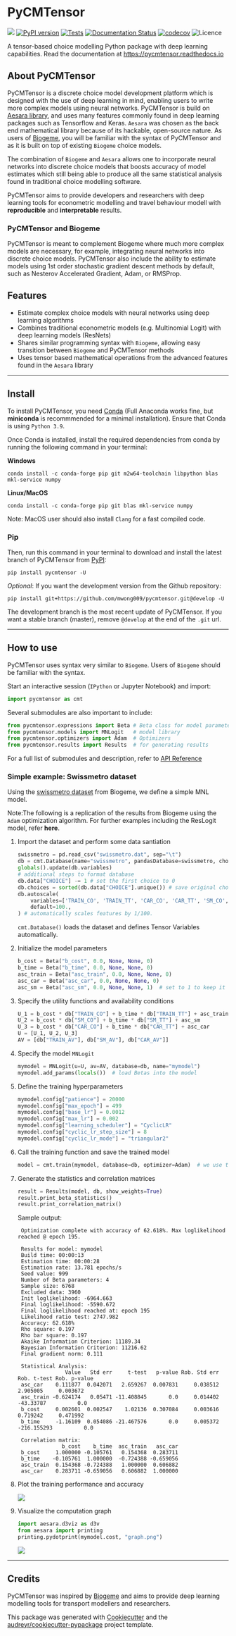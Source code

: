 # PyCMTensor

![](https://img.shields.io/pypi/pyversions/pycmtensor)
[![PyPI version](https://badge.fury.io/py/pycmtensor.svg)](https://badge.fury.io/py/pycmtensor)
[![Tests](https://github.com/mwong009/pycmtensor/actions/workflows/tests.yml/badge.svg)](https://github.com/mwong009/pycmtensor/actions/workflows/tests.yml)
[![Documentation Status](https://readthedocs.org/projects/pycmtensor/badge/?version=develop)](https://pycmtensor.readthedocs.io/en/develop/?badge=develop)
[![codecov](https://codecov.io/gh/mwong009/pycmtensor/branch/master/graph/badge.svg?token=LFwgggDyjS)](https://codecov.io/gh/mwong009/pycmtensor)
![Licence](https://img.shields.io/badge/Licence-MIT-blue)

A tensor-based choice modelling Python package with deep learning capabilities. 
Read the documentation at <https://pycmtensor.readthedocs.io>

## About PyCMTensor

PyCMTensor is a discrete choice model development platform which is designed with the use of deep learning in mind, enabling users to write more complex models using neural networks.
PyCMTensor is build on [Aesara library](https://github.com/aesara-devs/aesara), and uses many features commonly found in deep learning packages such as Tensorflow and Keras.
`Aesara` was chosen as the back end mathematical library because of its hackable, open-source nature.
As users of [Biogeme](https://biogeme.epfl.ch), you will be familiar with the syntax of PyCMTensor and as it is built on top of existing `Biogeme` choice models.

The combination of `Biogeme` and `Aesara` allows one to incorporate neural networks into discrete choice models that boosts accuracy of model estimates which still being able to produce all the same statistical analysis found in traditional choice modelling software.

PyCMTensor aims to provide developers and researchers with deep learning tools for econometric modelling and travel behaviour modell with **reproducible** and **interpretable** results.

### PyCMTensor and Biogeme

PyCMTensor is meant to complement Biogeme where much more complex models are necessary, for example, integrating neural networks into discrete choice models.
PyCMTensor also include the ability to estimate models using 1st order stochastic gradient descent methods by default, such as Nesterov Accelerated Gradient, Adam, or RMSProp.
## Features

* Estimate complex choice models with neural networks using deep learning algorithms
* Combines traditional econometric models (e.g. Multinomial Logit) with deep learning models (ResNets)
* Shares similar programming syntax with `Biogeme`, allowing easy transition between `Biogeme` and PyCMTensor methods
* Uses tensor based mathematical operations from the advanced features found in the `Aesara` library

---

## Install

To install PyCMTensor, you need [Conda](https://docs.conda.io/en/latest/miniconda.html) (Full Anaconda works fine, but **miniconda** is recommmended for a minimal installation). 
Ensure that Conda is using `Python 3.9`.

Once Conda is installed, install the required dependencies from conda by running the following 
command in your terminal:

**Windows**

```console
conda install -c conda-forge pip git m2w64-toolchain libpython blas mkl-service numpy
```
**Linux/MacOS**

```console
conda install -c conda-forge pip git blas mkl-service numpy
```

Note: MacOS user should also install `Clang` for a fast compiled code.

### Pip 

Then, run this command in your terminal to download and install the latest branch of PyCMTensor from [PyPI](https://pypi.org/project/pycmtensor/):
```console
pip install pycmtensor -U
```

*Optional*: If you want the development version from the Github repository:
```console
pip install git+https://github.com/mwong009/pycmtensor.git@develop -U
```

The development branch is the most recent update of PyCMTensor. If you want a stable branch (master), remove ``@develop`` at the end of the ``.git`` url.

---

## How to use

PyCMTensor uses syntax very similar to `Biogeme`. Users of `Biogeme` should be familiar 
with the syntax.

Start an interactive session (`IPython` or Jupyter Notebook) and import:
```Python
import pycmtensor as cmt
```

Several submodules are also important to include:
```Python
from pycmtensor.expressions import Beta # Beta class for model parameters
from pycmtensor.models import MNLogit   # model library
from pycmtensor.optimizers import Adam  # Optimizers
from pycmtensor.results import Results  # for generating results
```

For a full list of submodules and description, refer to [API Reference](/autoapi/index)

### Simple example: Swissmetro dataset

Using the [swissmetro dataset](https://biogeme.epfl.ch/data.html) from Biogeme, we define a simple MNL model. 

Note:The following is a replication of the results from Biogeme using the `Adam` optimization algorithm. For further examples including the ResLogit model, refer **here**.


1. Import the dataset and perform some data santiation
	```Python
	swissmetro = pd.read_csv("swissmetro.dat", sep="\t")
	db = cmt.Database(name="swissmetro", pandasDatabase=swissmetro, choiceVar="CHOICE")
	globals().update(db.variables)
	# additional steps to format database
	db.data["CHOICE"] -= 1 # set the first choice to 0
	db.choices = sorted(db.data["CHOICE"].unique()) # save original choices
	db.autoscale(
		variables=['TRAIN_CO', 'TRAIN_TT', 'CAR_CO', 'CAR_TT', 'SM_CO', 'SM_TT'], 
		default=100., 
	) # automatically scales features by 1/100.
	```

	``cmt.Database()`` loads the dataset and defines Tensor Variables automatically.

2. Initialize the model parameters
	```Python
	b_cost = Beta("b_cost", 0.0, None, None, 0)
	b_time = Beta("b_time", 0.0, None, None, 0)
	asc_train = Beta("asc_train", 0.0, None, None, 0)
	asc_car = Beta("asc_car", 0.0, None, None, 0)
	asc_sm = Beta("asc_sm", 0.0, None, None, 1)  # set to 1 to keep it fixed
	``` 

3. Specify the utility functions and availability conditions
	```Python
	U_1 = b_cost * db["TRAIN_CO"] + b_time * db["TRAIN_TT"] + asc_train
	U_2 = b_cost * db["SM_CO"] + b_time * db["SM_TT"] + asc_sm
	U_3 = b_cost * db["CAR_CO"] + b_time * db["CAR_TT"] + asc_car
	U = [U_1, U_2, U_3]
	AV = [db["TRAIN_AV"], db["SM_AV"], db["CAR_AV"]]
	```

4. Specify the model ``MNLogit``
	```Python
	mymodel = MNLogit(u=U, av=AV, database=db, name="mymodel")
	mymodel.add_params(locals())  # load Betas into the model
	```

5. Define the training hyperparameters
	```Python
	mymodel.config["patience"] = 20000
	mymodel.config["max_epoch"] = 499
	mymodel.config["base_lr"] = 0.0012
	mymodel.config["max_lr"] = 0.002
	mymodel.config["learning_scheduler"] = "CyclicLR"
	mymodel.config["cyclic_lr_step_size"] = 8
	mymodel.config["cyclic_lr_mode"] = "triangular2"
	```

6. Call the training function and save the trained model
	```Python
	model = cmt.train(mymodel, database=db, optimizer=Adam)  # we use the Adam Optimizer
	```

7. Generate the statistics and correlation matrices
	```Python
	result = Results(model, db, show_weights=True)
	result.print_beta_statistics()
	result.print_correlation_matrix()
	```

	Sample output: 

		Optimization complete with accuracy of 62.618%. Max loglikelihood reached @ epoch 195.	

		Results for model: mymodel
		Build time: 00:00:13
		Estimation time: 00:00:28
		Estimation rate: 13.781 epochs/s
		Seed value: 999
		Number of Beta parameters: 4
		Sample size: 6768
		Excluded data: 3960
		Init loglikelihood: -6964.663
		Final loglikelihood: -5590.672
		Final loglikelihood reached at: epoch 195
		Likelihood ratio test: 2747.982
		Accuracy: 62.618%
		Rho square: 0.197
		Rho bar square: 0.197
		Akaike Information Criterion: 11189.34
		Bayesian Information Criterion: 11216.62
		Final gradient norm: 0.111

		Statistical Analysis:
		              Value   Std err     t-test   p-value Rob. Std err Rob. t-test Rob. p-value
		asc_car    0.111877  0.042071   2.659267  0.007831     0.038512    2.905005     0.003672
		asc_train -0.624174   0.05471 -11.408845       0.0     0.014402   -43.33787          0.0
		b_cost     0.002601  0.002547    1.02136  0.307084     0.003616    0.719242     0.471992
		b_time     -1.16109  0.054086 -21.467576       0.0     0.005372 -216.155293          0.0

		Correlation matrix:
		             b_cost    b_time  asc_train   asc_car
		b_cost     1.000000 -0.105761   0.154368  0.283711
		b_time    -0.105761  1.000000  -0.724388 -0.659056
		asc_train  0.154368 -0.724388   1.000000  0.606882
		asc_car    0.283711 -0.659056   0.606882  1.000000

8. Plot the training performance and accuracy

	![](https://github.com/mwong009/pycmtensor/blob/master/docs/_static/viz/fig.png)

9. Visualize the computation graph
	```Python
	import aesara.d3viz as d3v
	from aesara import printing
	printing.pydotprint(mymodel.cost, "graph.png")
	```

	![](https://github.com/mwong009/pycmtensor/blob/master/docs/_static/viz/print.png)

---

## Credits

PyCMTensor was inspired by [Biogeme](https://biogeme.epfl.ch) and aims to provide deep learning modelling tools for transport modellers and researchers.

This package was generated with [Cookiecutter](https://github.com/audreyr/cookiecutter) and the [audreyr/cookiecutter-pypackage](https://github.com/audreyr/cookiecutter-pypackage) project template.
